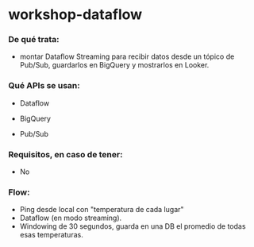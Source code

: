 # workshop-dataflow

### De qué trata:

- montar Dataflow Streaming para recibir datos desde un tópico de Pub/Sub, guardarlos en BigQuery y mostrarlos en Looker.

### Qué APIs se usan:

- Dataflow

- BigQuery

- Pub/Sub

### Requisitos, en caso de tener:

- No

### Flow:

- Ping desde local con "temperatura de cada lugar"
- Dataflow (en modo streaming).
- Windowing de 30 segundos, guarda en una DB el promedio de todas esas temperaturas.
